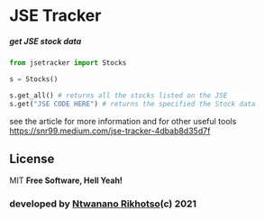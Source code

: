# JSE Tracker
##### get JSE stock data
###
###
``` python
from jsetracker import Stocks

s = Stocks()

s.get_all() # returns all the stocks listed on the JSE
s.get("JSE CODE HERE") # returns the specified the Stock data
```
see the article for more information and for other useful tools
https://snr99.medium.com/jse-tracker-4dbab8d35d7f
## License
MIT
**Free Software, Hell Yeah!**
### developed by [Ntwanano Rikhotso](http://ntwanano.me)(c) 2021
